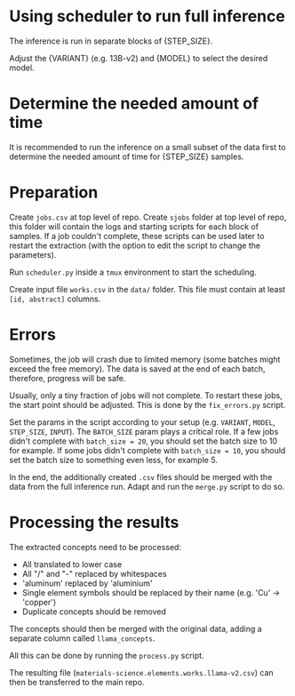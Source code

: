 # Using scheduler to run full inference

The inference is run in separate blocks of {STEP_SIZE}.

Adjust the {VARIANT} (e.g. 13B-v2) and {MODEL} to select the desired model.

# Determine the needed amount of time

It is recommended to run the inference on a small subset of the data first to determine the needed amount of time for {STEP_SIZE} samples.

# Preparation

Create `jobs.csv` at top level of repo. Create `sjobs` folder at top level of repo, this folder will contain the logs and
starting scripts for each block of samples. If a job couldn't complete, these scripts can be used later to restart the
extraction (with the option to edit the script to change the parameters).

Run `scheduler.py` inside a `tmux` environment to start the scheduling.

Create input file `works.csv` in the `data/` folder. This file must contain at least `[id, abstract]` columns.

# Errors

Sometimes, the job will crash due to limited memory (some batches might exceed the free memory). The data is saved at the end of each batch, therefore, progress will be safe.

Usually, only a tiny fraction of jobs will not complete. To restart these jobs, the start point should be adjusted. This is done by the `fix_errors.py` script.

Set the params in the script according to your setup (e.g. `VARIANT`, `MODEL`, `STEP_SIZE`, `INPUT`). The `BATCH_SIZE` param plays a critical role. If a few jobs didn't complete with `batch_size = 20`, you should set the batch size to 10 for example. If some jobs didn't complete with `batch_size = 10`, you should set the batch size to something even less, for example 5.

In the end, the additionally created `.csv` files should be merged with the data from the full inference run. Adapt and run the `merge.py` script to do so.

# Processing the results

The extracted concepts need to be processed:

- All translated to lower case
- All "/" and "-" replaced by whitespaces
- 'aluminum' replaced by 'aluminium'
- Single element symbols should be replaced by their name (e.g. 'Cu' -> 'copper')
- Duplicate concepts should be removed

The concepts should then be merged with the original data, adding a separate column called `llama_concepts`.

All this can be done by running the `process.py` script.

The resulting file (`materials-science.elements.works.llama-v2.csv`) can then be transferred to the main repo.
